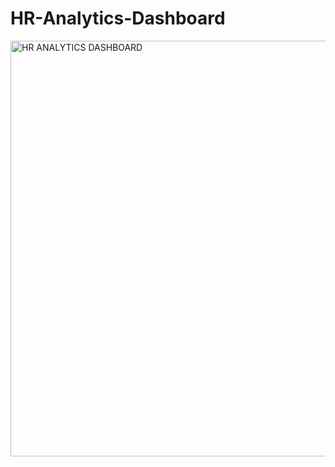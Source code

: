 # HR-Analytics-Dashboard

<img width="1184" height="665" alt="HR ANALYTICS DASHBOARD" src="https://github.com/user-attachments/assets/e1044a7a-e77b-43bf-9cb8-ceec03047f06" />
